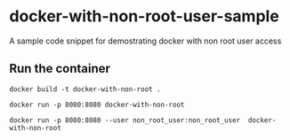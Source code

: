 # docker-with-non-root-user-sample
A sample code snippet for demostrating docker with non root user access

## Run the container

    docker build -t docker-with-non-root .

    docker run -p 8080:8080 docker-with-non-root

    docker run -p 8080:8080 --user non_root_user:non_root_user  docker-with-non-root
